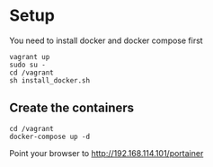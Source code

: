 # Setup

You need to install docker and docker compose first

```
vagrant up
sudo su -
cd /vagrant
sh install_docker.sh
```
## Create the containers

```
cd /vagrant
docker-compose up -d
```

Point your browser to http://192.168.114.101/portainer


